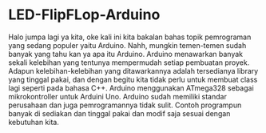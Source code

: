 # LED-FlipFLop-Arduino
Halo jumpa lagi ya kita, oke kali ini kita bakalan bahas topik pemrograman yang sedang populer yaitu Arduino. Nahh, mungkin temen-temen sudah banyak yang tahu kan ya apa itu Arduino. Arduino menawarkan banyak sekali kelebihan yang tentunya mempermudah setiap pembuatan proyek. Adapun kelebihan-kelebihan yang ditawarkannya adalah tersedianya library yang tinggal pakai, dan dengan begitu kita tidak perlu untuk membuat class lagi seperti pada bahasa C++.  Arduino menggunakan ATmega328 sebagai mikrokontroller untuk Arduini Uno. Arduino sudah memiliki standar perusahaan dan juga pemrogramannya tidak sulit. Contoh programpun banyak di sediakan dan tinggal pakai dan modif saja sesuai  dengan kebutuhan kita.
